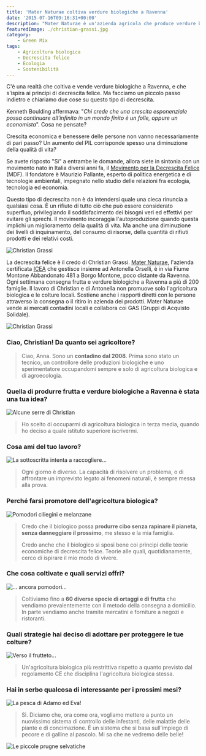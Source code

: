 ```yaml
---
title: 'Mater Naturae coltiva verdure biologiche a Ravenna'
date: '2015-07-16T09:16:31+00:00'
description: "Mater Naturae è un'azienda agricola che produce verdure biologiche a Ravenna e che promuove i principi della decrescita felice."
featuredImage: ./christian-grassi.jpg
category:
    - Green Mix
tags:
    - Agricoltura biologica
    - Decrescita felice
    - Ecologia
    - Sostenibilità
---
```


C'è una realtà che coltiva e vende verdure biologiche a Ravenna, e che s'ispira ai principi di decrescita felice.
Ma facciamo un piccolo passo indietro e chiariamo due cose su questo tipo di decrescita.

Kenneth Boulding affermava: "*Chi crede che una crescita esponenziale possa continuare all'infinito in un mondo finito è un folle, oppure un economista*". Cosa ne pensate?

Crescita economica e benessere delle persone non vanno necessariamente di pari passo?
Un aumento del PIL corrisponde spesso una diminuzione della qualità di vita?

Se avete risposto "Sì" a entrambe le domande, allora siete in sintonia con un movimento nato in Italia diversi anni fa, il [Movimento per la Decrescita Felice](http://decrescitafelice.it) (MDF).
Il fondatore è Maurizio Pallante, esperto di politica energetica e di tecnologie ambientali, impegnato nello studio delle relazioni fra ecologia, tecnologia ed economia.

Questo tipo di decrescita non è da intendersi quale una cieca rinuncia a qualsiasi cosa.
È un rifiuto di tutto ciò che può essere considerato superfluo, privilegiando il soddisfacimento dei bisogni veri ed effettivi per evitare gli sprechi.
Il movimento incoraggia l'autoproduzione quando questa implichi un miglioramento della qualità di vita. Ma anche una diminuzione dei livelli di inquinamento, del consumo di risorse, della quantità di rifiuti prodotti e dei relativi costi.

![Christian Grassi](./christian-cassetta-1.jpg)

La decrescita felice è il credo di Christian Grassi.
[Mater Naturae](https://www.facebook.com/mater.naturae?fref=ts), l'azienda certificata [ICEA](http://www.icea.info/it/) che gestisce insieme ad Antonella Orselli, è in via Fiume Montone Abbandonato 481 a Borgo Montone, poco distante da Ravenna.
Ogni settimana consegna frutta e verdure biologiche a Ravenna a più di 200 famiglie.
Il lavoro di Christian e di Antonella non promuove solo l'agricoltura biologica e le colture locali. Sostiene anche i rapporti diretti con le persone attraverso la consegna o il ritiro in azienda dei prodotti.
Mater Naturae vende ai mercati contadini locali e collabora coi GAS (Gruppi di Acquisto Solidale).

![Christian Grassi](./christian-cassetta-2.jpg)

### Ciao, Christian! Da quanto sei agricoltore?

> Ciao, Anna. Sono un **contadino dal 2008**. Prima sono stato un tecnico, un controllore delle produzioni biologiche e uno sperimentatore occupandomi sempre e solo di agricoltura biologica e di agroecologia.

### Quella di produrre frutta e verdure biologiche a Ravenna è stata una tua idea?

![Alcune serre di Christian](./serra-2.jpg)

> Ho scelto di occuparmi di agricoltura biologica in terza media, quando ho deciso a quale istituto superiore iscrivermi.

### Cosa ami del tuo lavoro?

![La sottoscritta intenta a raccogliere...](./serra-1.jpg)

> Ogni giorno è diverso. La capacità di risolvere un problema, o di affrontare un imprevisto legato ai fenomeni naturali, è sempre messa alla prova.

### Perché farsi promotore dell'agricoltura biologica?

![Pomodori ciliegini e melanzane](./serra-3.jpg)

> Credo che il biologico possa **produrre cibo senza rapinare il pianeta**, **senza danneggiare il prossimo**, me stesso e la mia famiglia.
>
> Credo anche che il biologico si sposi bene coi principi delle teorie economiche di decrescita felice. Teorie alle quali, quotidianamente, cerco di ispirare il mio modo di vivere.

### Che cosa coltivate e quali servizi offri?

![... ancora pomodori...](./serra-4.jpg)

> Coltiviamo fino a **60 diverse specie di ortaggi e di frutta** che vendiamo prevalentemente con il metodo della consegna a domicilio. In parte vendiamo anche tramite mercatini e forniture a negozi e ristoranti.

### Quali strategie hai deciso di adottare per proteggere le tue colture?

![Verso il frutteto...](./frutteto.jpg)

> Un'agricoltura biologica più restrittiva rispetto a quanto previsto dal regolamento CE che disciplina l'agricoltura biologica stessa.

### Hai in serbo qualcosa di interessante per i prossimi mesi?

![La pesca di Adamo ed Eva!](./pesca.jpg)

> Sì. Diciamo che, ora come ora, vogliamo mettere a punto un nuovissimo sistema di controllo delle infestanti, delle malattie delle piante e di concimazione. È un sistema che si basa sull'impiego di pecore e di galline al pascolo. Mi sa che ne vedremo delle belle!

![Le piccole prugne selvatiche](./prugne.jpg)
